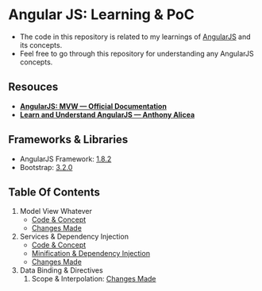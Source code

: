 # Angular JS: Learning & PoC

- The code in this repository is related to my learnings of [AngularJS](https://angularjs.org/) and its concepts.
- Feel free to go through this repository for understanding any AngularJS concepts.

## Resouces

- **[AngularJS: MVW &mdash; Official Documentation](https://docs.angularjs.org/tutorial)**
- **[Learn and Understand AngularJS &mdash; Anthony Alicea](https://www.udemy.com/course/learn-angularjs/)**

## Frameworks & Libraries

- AngularJS Framework: [1.8.2](https://code.angularjs.org/1.8.2/angular.min.js)
- Bootstrap: [3.2.0](https://netdna.bootstrapcdn.com/bootstrap/3.2.0/css/bootstrap.min.css)

## Table Of Contents

1. Model View Whatever
   - [Code & Concept](./01-model-view-whatever/)
   - [Changes Made](https://github.com/Ch-sriram/angular-js/commit/60e6bd8bb71a652d20567cede1898c81ccf82ec6)
2. Services & Dependency Injection
   - [Code & Concept](./02-scope-dependency-injection/README.md#concept)
   - [Minification & Dependency Injection](./02-scope-dependency-injection/README.md#minification--dependency-injection)
   - [Changes Made](https://github.com/Ch-sriram/angular-js/commit/5dfafff3d183ac627d3dfa27d56927aba19dbc84)
3. Data Binding & Directives
   1. Scope & Interpolation: [Changes Made]()
